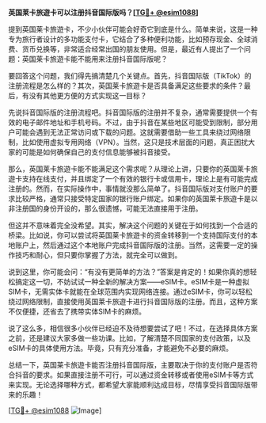 **英国莱卡旅遊卡可以注册抖音国际版吗？[[TG💪+ @esim1088](https://t.me/s/esim1088)]**

提到英国莱卡旅遊卡，不少小伙伴可能会好奇它到底是什么。简单来说，这是一种专为旅行者设计的多功能支付卡，它结合了多种便利功能，比如预存现金、全球消费、货币兑换等，非常适合经常出国的朋友使用。但是，最近有人提出了一个问题：英国莱卡旅遊卡能不能用来注册抖音国际版呢？

要回答这个问题，我们得先搞清楚几个关键点。首先，抖音国际版（TikTok）的注册流程是怎么样的？其次，英国莱卡旅遊卡是否具备满足这些要求的条件？最后，有没有其他更方便的方式实现这一目标？

先说抖音国际版的注册流程吧。抖音国际版的注册并不复杂，通常需要提供一个有效的电子邮件地址和手机号码。不过，由于抖音在某些地区可能受到限制，部分用户可能会遇到无法正常访问或下载的问题。这就需要借助一些工具来绕过网络限制，比如使用虚拟专用网络（VPN）。当然，这只是技术层面的问题，真正困扰大家的可能是如何确保自己的支付信息能够被抖音接受。

那么，英国莱卡旅遊卡能不能满足这个需求呢？从理论上讲，只要你的英国莱卡旅遊卡支持在线支付，并且绑定了一个有效的银行卡或信用卡，理论上是有可能完成注册的。然而，在实际操作中，事情就没那么简单了。抖音国际版对支付账户的要求比较严格，通常只接受特定国家的银行账户绑定。如果你的英国莱卡旅遊卡是以非注册国的身份开设的，那么很遗憾，可能无法直接用于注册。

但这并不意味着完全没希望。其实，解决这个问题的关键在于如何找到一个合适的桥梁。比如说，你可以尝试将英国莱卡旅遊卡的资金转移到一个支持国际支付的本地账户上，然后通过这个本地账户完成抖音国际版的注册。当然，这需要一定的操作技巧和耐心，但只要你掌握了方法，就完全可以做到。

说到这里，你可能会问：“有没有更简单的方法？”答案是肯定的！如果你真的想轻松搞定这一切，不妨试试一种全新的解决方案——eSIM卡。eSIM卡是一种虚拟SIM卡，无需实体卡就能在全球范围内实现网络连接。通过eSIM卡，你可以轻松绕过网络限制，直接使用英国莱卡旅遊卡进行抖音国际版的注册。而且，这种方案不仅便捷，还省去了携带实体SIM卡的麻烦。

说了这么多，相信很多小伙伴已经迫不及待想要尝试了吧！不过，在选择具体方案之前，还是建议大家多做一些功课。比如，了解清楚不同国家的支付政策，以及eSIM卡的具体使用方法。毕竟，只有充分准备，才能避免不必要的麻烦。

总结一下，英国莱卡旅遊卡能否注册抖音国际版，主要取决于你的支付账户是否符合抖音的要求。如果直接注册不可行，可以通过资金转移或者使用eSIM卡等方式来实现。无论选择哪种方式，都希望大家能顺利达成目标，尽情享受抖音国际版带来的乐趣！

[[TG💪+ @esim1088](https://t.me/s/esim1088) ![Image](https://i.postimg.cc/4NQfJmqS/Snipaste-2025-05-13-00-14-12.png)]